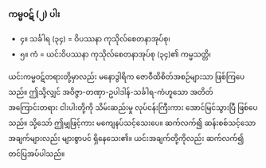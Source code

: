 ### ကမ္မဝဋ် (၂) ပါး

- ၄။ သင်္ခါရ (၃၄) = ဝိပဿနာ ကုသိုလ်စေတနာအုပ်စု၊
- ၅။ ကံ = ယင်းဝိပဿနာ ကုသိုလ်စေတနာအုပ်စု (၃၄)၏ ကမ္မသတ္တိ၊

ယင်းကမ္မဝဋ်တရားတို့မှာလည်း မနောဒွါရိက ဇောဝီထိစိတ်အစဉ်များသာ ဖြစ်ကြပေသည်။ 
ဤသို့လျှင် အဝိဇ္ဇာ-တဏှာ-ဥပါဒါန်-သင်္ခါရ-ကံဟူသော အတိတ်အကြောင်းတရား ငါးပါးတို့ကို သိမ်းဆည်းမှု လုပ်ငန်းကြီးကား အောင်မြင်သွားပြီ ဖြစ်ပေသည်။ 
သို့သော် ဤမျှဖြင့်ကား မကျေနပ်သင့်သေးပေ။ 
ဆက်လက်၍ ဆန်းစစ်သင့်သော အချက်များလည်း များစွာပင် ရှိနေသေး၏။ 
ယင်းအချက်တို့ကိုလည်း ဆက်လက်၍ တင်ပြအပ်ပါသည်။